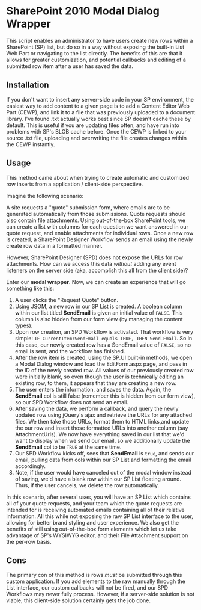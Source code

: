# SharePoint 2010 Modal Dialog Wrapper

This script enables an administrator to have users create new rows within a SharePoint (SP) list, but do so in a way without exposing the built-in List Web Part or navigating to the list directly. The benefits of this are that it allows for greater customization, and potential callbacks and editing of a submitted row item after a user has saved the data.

## Installation

If you don't want to insert any server-side code in your SP environment, the easiest way to add content to a given page is to add a Content Editor Web Part (CEWP), and link it to a file that was previously uploaded to a document library. I've found .txt actually works best since SP doesn't cache these by default. This is useful if you are updating files often, and have run into problems with SP's BLOB cache before. Once the CEWP is linked to your source .txt file, uploading and overwriting the file creates changes within the CEWP instantly.

## Usage

This method came about when trying to create automatic and customized row inserts from a application / client-side perspective.

Imagine the following scenario:

A site requests a "quote" submission form, where emails are to be generated automatically from those submissions. Quote requests should also contain file attachments. Using out-of-the-box SharePoint tools, we can create a list with columns for each question we want answered in our quote request, and enable attachments for individual rows. Once a new row is created, a SharePoint Designer Workflow sends an email using the newly create row data in a formatted manner.

However, SharePoint Designer (SPD) does not expose the URLs for row attachments. How can we access this data *without* adding any event listeners on the server side (aka, accomplish this all from the client side)? 

Enter our **modal wrapper**. Now, we can create an experience that will go something like this:

1. A user clicks the "Request Quote" button.
2. Using JSOM, a new row in our SP List is created. A boolean column within our list titled **SendEmail** is given an initial value of `FALSE`. This column is also hidden from our form view (by managing the content types).
3. Upon row creation, an SPD Workflow is activated. That workflow is very simple: `IF CurrentItem:SendEmail equals TRUE, THEN Send-Email`. So in this case, our newly created row has a SendEmail value of `FALSE`, so no email is sent, and the workflow has finished.
4. After the row item is created, using the SP.UI built-in methods, we open a Modal Dialog window and load the EditForm.aspx page, and pass in the ID of the newly created row. All values of our previously created row were initially blank, so even though the user is technically editing an existing row, to them, it appears that they are creating a new row.
5. The user enters the information, and saves the data. Again, the **SendEmail** col is still false (remember this is hidden from our form view), so our SPD Workflow does not send an email.
6. After saving the data, we perform a callback, and query the newly updated row using jQuery's ajax and retrieve the URLs for any attached files. We then take those URLs, format them to HTML links,and update the our row and insert those formatted URLs into another column (say AttachmentUrls). We now have everything saved in our list that we'd want to display when we send our email, so we additionally update the **SendEmail** col to be `TRUE` at the same time.
7. Our SPD Workflow kicks off, sees that **SendEmail** is `true`, and sends our email, pulling data from cols within our SP List and formatting the email accordingly.
8. Note, if the user would have canceled out of the modal window instead of saving, we'd have a blank row within our SP List floating around. Thus, if the user cancels, we delete the row automatically.

In this scenario, after several uses, you will have an SP List which contains all of your quote requests, and your team which the quote requests are intended for is receiving automated emails containing all of their relative information. All this while not exposing the raw SP List interface to the user, allowing for better brand styling and user experience. We also get the benefits of still using out-of-the-box form elements which let us take advantage of SP's WYSIWYG editor, and their File Attachment support on the per-row basis.

## Cons

The primary con of this method is rows *must* be submitted through this custom application. If you add elements to the raw manually through the List interface, our custom callbacks will not be fired, and our SPD Workflows may never fully process. However, if a server-side solution is not viable, this client-side solution certainly gets the job done.
